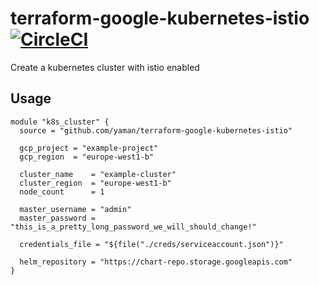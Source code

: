 # terraform-google-kubernetes-istio [![CircleCI](https://circleci.com/gh/richardalberto/terraform-google-kubernetes-istio/tree/master.svg?style=svg)](https://circleci.com/gh/richardalberto/terraform-google-kubernetes-istio/tree/master)
Create a kubernetes cluster with istio enabled

## Usage
```
module "k8s_cluster" {
  source = "github.com/yaman/terraform-google-kubernetes-istio"

  gcp_project = "example-project"
  gcp_region  = "europe-west1-b"
  
  cluster_name    = "example-cluster"
  cluster_region  = "europe-west1-b"
  node_count      = 1
  
  master_username = "admin"
  master_password = "this_is_a_pretty_long_password_we_will_should_change!"

  credentials_file = "${file("./creds/serviceaccount.json")}"
  
  helm_repository = "https://chart-repo.storage.googleapis.com"
}
```
